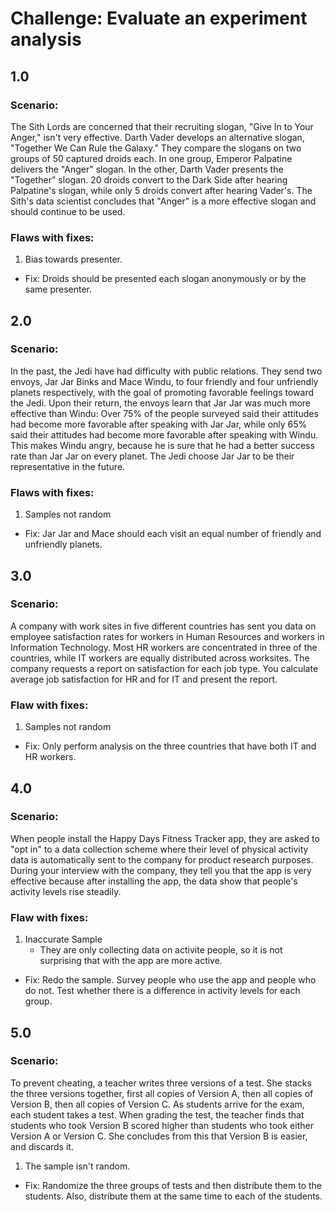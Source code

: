 # Challenge: Evaluate an experiment analysis

## 1.0
### Scenario:
The Sith Lords are concerned that their recruiting slogan, "Give In to Your Anger," isn't very effective. Darth Vader
develops an alternative slogan, "Together We Can Rule the Galaxy." They compare the slogans on two groups of 50 
captured droids each. In one group, Emperor Palpatine delivers the "Anger" slogan. In the other, Darth Vader presents 
the "Together" slogan. 20 droids convert to the Dark Side after hearing Palpatine's slogan, while only 5 droids 
convert after hearing Vader's. The Sith's data scientist concludes that "Anger" is a more effective slogan and should 
continue to be used.

### Flaws with fixes:
1. Bias towards presenter.
* Fix: Droids should be presented each slogan anonymously or by the same presenter.
 
 
## 2.0
### Scenario:
In the past, the Jedi have had difficulty with public relations. They send two envoys, Jar Jar Binks and Mace Windu, 
to four friendly and four unfriendly planets respectively, with the goal of promoting favorable feelings toward the 
Jedi. Upon their return, the envoys learn that Jar Jar was much more effective than Windu: Over 75% of the people 
surveyed said their attitudes had become more favorable after speaking with Jar Jar, while only 65% said their 
attitudes had become more favorable after speaking with Windu. This makes Windu angry, because he is sure that he had
a better success rate than Jar Jar on every planet. The Jedi choose Jar Jar to be their representative in the future.
 
### Flaws with fixes:
1. Samples not random
* Fix: Jar Jar and Mace should each visit an equal number of friendly and unfriendly planets.

## 3.0
### Scenario:
A company with work sites in five different countries has sent you data on employee satisfaction rates for workers in 
Human Resources and workers in Information Technology. Most HR workers are concentrated in three of the countries, 
while IT workers are equally distributed across worksites. The company requests a report on satisfaction for each job 
type. You calculate average job satisfaction for HR and for IT and present the report.

### Flaw with fixes:
1. Samples not random
* Fix: Only perform analysis on the three countries that have both IT and HR workers.

## 4.0
### Scenario:
When people install the Happy Days Fitness Tracker app, they are asked to "opt in" to a data collection scheme where 
their level of physical activity data is automatically sent to the company for product research purposes. During your 
interview with the company, they tell you that the app is very effective because after installing the app, the data 
show that people's activity levels rise steadily.

### Flaw with fixes:
1. Inaccurate Sample
    * They are only collecting data on activite people, so it is not surprising that with the app are more active.
* Fix: Redo the sample. Survey people who use the app and people who do not. Test whether there is a difference in
activity levels for each group.

## 5.0
### Scenario:
To prevent cheating, a teacher writes three versions of a test. She stacks the three versions together, first all 
copies of Version A, then all copies of Version B, then all copies of Version C. As students arrive for the exam, each 
student takes a test. When grading the test, the teacher finds that students who took Version B scored higher than 
students who took either Version A or Version C. She concludes from this that Version B is easier, and discards it.

1. The sample isn't random.
* Fix: Randomize the three groups of tests and then distribute them to the students. Also, distribute them at the 
same time to each of the students.